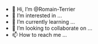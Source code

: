 - 👋 Hi, I’m @Romain-Terrier
- 👀 I’m interested in ...
- 🌱 I’m currently learning ...
- 💞️ I’m looking to collaborate on ...
- 📫 How to reach me ...

<!---
Romain-Terrier/Romain-Terrier is a ✨ special ✨ repository because its `README.md` (this file) appears on your GitHub profile.
You can click the Preview link to take a look at your changes.
--->

